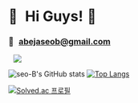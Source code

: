 # 🧸  Hi Guys!⁯⁯ ⁠⁢👋

### 📧⁯⁯  abejaseob@gmail.com
<p>
<a href="https://velog.io/@seo-B">
    <img 
        src="http://img.shields.io/badge/-Velog-FFA07A?style=flat&logo=Vector Logo Zone&link=https://velog.io/@seo-B"
        style="height : auto; margin-left : 10px; margin-right : 10px;"/>
</a>

![seo-B's GitHub stats](https://github-readme-stats.vercel.app/api?username=seo-B&show_icons=true&theme=buefy)
[![Top Langs](https://github-readme-stats.vercel.app/api/top-langs/?username=seo-B&layout=compact&theme=flag-india&langs_count=6)](https://github.com/anuraghazra/github-readme-stats)
    
[![Solved.ac
프로필](http://mazassumnida.wtf/api/v2/generate_badge?boj=seo_b)](https://solved.ac/seo_b)
